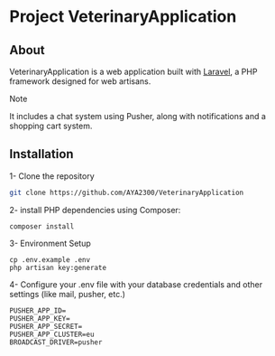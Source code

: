 # Project VeterinaryApplication
## About 
VeterinaryApplication is a web application built with [Laravel](https://laravel.com/), a PHP framework designed for web artisans. 
> [!NOTE]
It includes a chat system using Pusher, along with notifications and a shopping cart system.
## Installation
1- Clone the repository
   ```bash
git clone https://github.com/AYA2300/VeterinaryApplication
```
2- install PHP dependencies using Composer:
```
composer install
```
3- Environment Setup
```
cp .env.example .env
php artisan key:generate

```
4- Configure your .env file with your database credentials and other settings (like mail, pusher, etc.)
```
PUSHER_APP_ID=
PUSHER_APP_KEY=
PUSHER_APP_SECRET=
PUSHER_APP_CLUSTER=eu
BROADCAST_DRIVER=pusher

```


